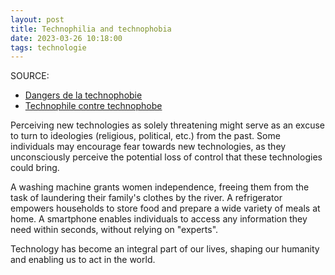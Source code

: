 ```yaml
---
layout: post
title: Technophilia and technophobia
date: 2023-03-26 10:18:00
tags: technologie
---
```


SOURCE:

- [Dangers de la technophobie](https://www.youtube.com/watch?v=AUxvauMIZzQ)
- [Technophile contre technophobe](https://www.latribune.fr/opinions/tribunes/20140610trib000836155/technophiles-contre-technophobes-biophiles-contre-biophobes-un-essai-de-definition.html)

Perceiving new technologies as solely threatening might serve as an excuse to turn to ideologies (religious, political, etc.) from the past. Some individuals may encourage fear towards new technologies, as they unconsciously perceive the potential loss of control that these technologies could bring.

A washing machine grants women independence, freeing them from the task of laundering their family's clothes by the river. A refrigerator empowers households to store food and prepare a wide variety of meals at home. A smartphone enables individuals to access any information they need within seconds, without relying on "experts".

Technology has become an integral part of our lives, shaping our humanity and enabling us to act in the world.
